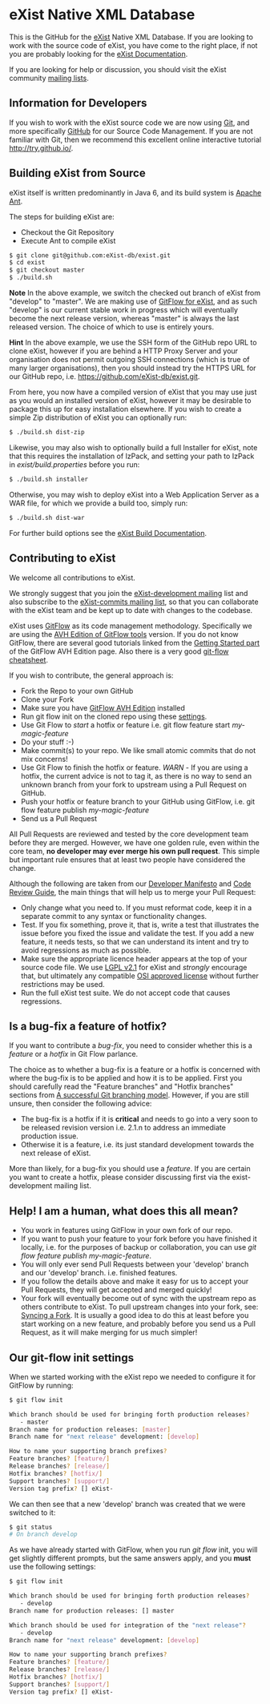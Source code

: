 eXist Native XML Database
=========================

This is the GitHub for the [eXist](http://www.exist-db.org "eXist") Native XML Database. If you are looking to work with the source code of eXist, you have come to the right place, if not you are probably looking for the [eXist Documentation](http://www.exist-db.org/exist/apps/doc/ "Documentation of eXist").

If you are looking for help or discussion, you should visit the eXist community [mailing lists](http://www.exist-db.org/exist/apps/doc/getting-help.xml "eXist Mailing Lists").

Information for Developers
--------------------------
If you wish to work with the eXist source code we are now using [Git](http://git-scm.org "Git SCM"), and more specifically [GitHub](http://www.github.com) for our Source Code Management. If you are not familiar with Git, then we recommend this excellent online interactive tutorial http://try.github.io/.

Building eXist from Source
--------------------------
eXist itself is written predominantly in Java 6, and its build system is [Apache Ant](http://ant.apache.org/ "The Apache Ant Project").

The steps for building eXist are:
- Checkout the Git Repository
- Execute Ant to compile eXist

```bash
$ git clone git@github.com:eXist-db/exist.git
$ cd exist
$ git checkout master
$ ./build.sh
```

**Note** In the above example, we switch the checked out branch of eXist from "develop" to "master". We are making use of [GitFlow for eXist](#contributing-to-exist), and as such "develop" is our current stable work in progress which will eventually become the next release version, whereas "master" is always the last released version. The choice of which to use is entirely yours.

**Hint** In the above example, we use the SSH form of the GitHub repo URL to clone eXist, however if you are behind a HTTP Proxy Server and your organisation does not permit outgoing SSH connections (which is true of many larger organisations), then you should instead try the HTTPS URL for our GitHub repo, i.e. https://github.com/eXist-db/exist.git.

From here, you now have a compiled version of eXist that you may use just as you would an installed version of eXist, however it may be desirable to package this up for easy installation elsewhere. If you wish to create a simple Zip distribution of eXist you can optionally run:
```bash
$ ./build.sh dist-zip
```

Likewise, you may also wish to optionally build a full Installer for eXist, note that this requires the installation of IzPack, and setting your path to IzPack in *exist/build.properties* before you run:

```bash
$ ./build.sh installer
```

Otherwise, you may wish to deploy eXist into a Web Application Server as a WAR file, for which we provide a build too, simply run:

```bash
$ ./build.sh dist-war
```

For further build options see the [eXist Build Documentation](http://www.exist-db.org/exist/apps/doc/building.xml "How to build eXist").

Contributing to eXist
---------------------
We welcome all contributions to eXist.

We strongly suggest that you join the [eXist-development mailing](https://lists.sourceforge.net/lists/listinfo/exist-development "eXist Development Mailing List") list and also subscribe to the [eXist-commits mailing list](https://lists.sourceforge.net/lists/listinfo/exist-commits "eXist SCM Commits Mailing List"), so that you can collaborate with the eXist team and be kept up to date with changes to the codebase.

eXist uses [GitFlow](http://nvie.com/git-model) as its code management methodology. Specifically we are using the [AVH Edition of GitFlow tools](https://github.com/petervanderdoes/gitflow) version.
If you do not know GitFlow, there are several good tutorials linked from the [Getting Started part](https://github.com/petervanderdoes/gitflow#getting-started) of the GitFlow AVH Edition page. Also there is a very good [git-flow cheatsheet](http://danielkummer.github.io/git-flow-cheatsheet/).

If you wish to contribute, the general approach is:

- Fork the Repo to your own GitHub
- Clone your Fork
- Make sure you have [GitFlow AVH Edition](https://github.com/petervanderdoes/gitflow) installed
- Run git flow init on the cloned repo using these [settings](#our-git-flow-init-settings).
- Use Git Flow to *start* a hotfix or feature i.e. git flow feature start *my-magic-feature*
- Do your stuff :-)
- Make commit(s) to your repo. We like small atomic commits that do not mix concerns!
- Use Git Flow to finish the hotfix or feature. *WARN* - If you are using a hotfix, the current advice is not to tag it, as there is no way to send an unknown branch from your fork to upstream using a Pull Request on GitHub.
- Push your hotfix or feature branch to your GitHub using GitFlow, i.e. git flow feature publish *my-magic-feature*
- Send us a Pull Request

All Pull Requests are reviewed and tested by the core development team before they are merged.
However, we have one golden rule, even within the core team, **no developer may ever merge his own pull request**. This simple but important rule ensures that at least two people have considered the change. 

Although the following are taken from our [Developer Manifesto](http://www.exist-db.org/exist/apps/doc/devguide_manifesto.xml "eXist Project Developer Manifesto") and [Code Review Guide](http://www.exist-db.org/exist/apps/doc/devguide_codereview.xml "eXist Project Code Review Guide"), the main things that will help us to merge your Pull Request:

- Only change what you need to. If you must reformat code, keep it in a separate commit to any syntax or functionality changes.
- Test. If you fix something, prove it, that is, write a test that illustrates the issue before you fixed the issue and validate the test. If you add a new feature, it needs tests, so that we can understand its intent and try to avoid regressions as much as possible.
- Make sure the appropriate licence header appears at the top of your source code file. We use [LGPL v2.1](http://opensource.org/licenses/LGPL-2.1 "The GNU Lesser General Public License, version 2.1") for eXist and *strongly* encourage that, but ultimately any compatible [OSI approved license](http://opensource.org/licenses "Open Source Licenses") without further restrictions may be used.
- Run the full eXist test suite. We do not accept code that causes regressions.

Is a bug-fix a feature of hotfix?
---------------------------------
If you want to contribute a *bug-fix*, you need to consider whether this is a *feature* or a *hotfix* in Git Flow parlance.

The choice as to whether a bug-fix is a feature or a hotfix is concerned with where the bug-fix is to be applied and how it is to be applied. First you should carefully read the "Feature branches" and "Hotfix branches" sections from [A successful Git branching model](http://nvie.com/posts/a-successful-git-branching-model/). However, if you are still unsure, then consider the following advice: 

- The bug-fix is a hotfix if it is **critical** and needs to go into a very soon to be released revision version i.e. 2.1.n to address an immediate production issue.
- Otherwise it is a feature, i.e. its just standard development towards the next release of eXist.

More than likely, for a bug-fix you should use a *feature*. If you are certain you want to create a hotfix, please consider discussing first via the exist-development mailing list.

Help! I am a human, what does this all mean?
-------------------------------------------

- You work in features using GitFlow in your own fork of our repo.
- If you want to push your feature to your fork before you have finished it locally, i.e. for the purposes of backup or collaboration, you can use *git flow feature publish my-magic-feature*.
- You will only ever send Pull Requests between your 'develop' branch and our 'develop' branch. i.e. finished features.
- If you follow the details above and make it easy for us to accept your Pull Requests, they will get accepted and merged quickly!
- Your fork will eventually become out of sync with the upstream repo as others contribute to eXist. To pull upstream changes into your fork, see: [Syncing a Fork](https://help.github.com/articles/syncing-a-fork). It is usually a good idea to do this at least before you start working on a new feature, and probably before you send us a Pull Request, as it will make merging for us much simpler!

Our git-flow init settings
--------------------------
When we started working with the eXist repo we needed to configure it for GitFlow by running:

```bash
$ git flow init

Which branch should be used for bringing forth production releases?
   - master
Branch name for production releases: [master] 
Branch name for "next release" development: [develop] 

How to name your supporting branch prefixes?
Feature branches? [feature/] 
Release branches? [release/] 
Hotfix branches? [hotfix/] 
Support branches? [support/] 
Version tag prefix? [] eXist-
```

We can then see that a new 'develop' branch was created that we were switched to it:

```bash
$ git status
# On branch develop
```

As we have already started with GitFlow, when you run *git flow* init, you will get slightly different prompts, but the same answers apply, and you **must** use the following settings:

```bash
$ git flow init

Which branch should be used for bringing forth production releases?
   - develop
Branch name for production releases: [] master

Which branch should be used for integration of the "next release"?
   - develop
Branch name for "next release" development: [develop] 

How to name your supporting branch prefixes?
Feature branches? [feature/] 
Release branches? [release/] 
Hotfix branches? [hotfix/] 
Support branches? [support/] 
Version tag prefix? [] eXist-

```